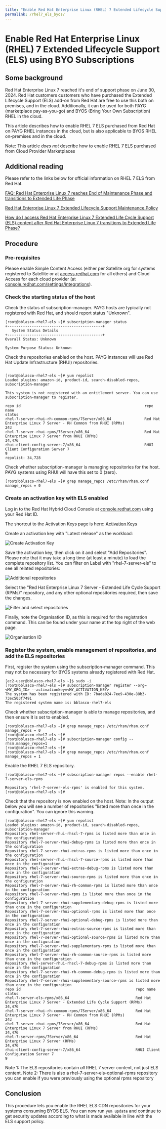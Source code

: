 ```yaml
---
title: "Enable Red Hat Enterprise Linux (RHEL) 7 Extended Lifecycle Support (ELS) using BYO Subscriptions"
permalink: /rhel7_els_byos/
---
```


# Enable Red Hat Enterprise Linux (RHEL) 7 Extended Lifecycle Support (ELS) using BYO Subscriptions

## Some background

Red Hat Enterprise Linux 7 reached it's end of support phase on June 30, 2024. Red Hat customers customers who have purchased the Extended Lifecycle Support (ELS) add-on from Red Hat are free to use this both on premises, and in the cloud. Additionally, it can be used for both PAYG (marketplace pay-as-you-go) and BYOS (Bring Your Own Subscription) RHEL in the cloud.

This article describes how to enable RHEL 7 ELS purchased from Red Hat on PAYG RHEL instances in the cloud, but is also applicable to BYOS RHEL on-premises and in the cloud.

Note: This article *does not* describe how to enable RHEL 7 ELS purchased from Cloud Provider Marketplaces

## Additional reading

Please refer to the links below for official information on RHEL 7 ELS from Red Hat.

[FAQ: Red Hat Enterprise Linux 7 reaches End of Maintenance Phase and transitions to Extended Life Phase](https://access.redhat.com/articles/7005471)

[Red Hat Enterprise Linux 7 Extended Lifecycle Support Maintenance Policy](https://access.redhat.com/support/policy/updates/rhel7-els-support-maintenance-policy)

[How do I access Red Hat Enterprise Linux 7 Extended Life Cycle Support (ELS) content after Red Hat Enterprise Linux 7 transitions to Extended Life Phase?](https://access.redhat.com/articles/7026275)

## Procedure

### Pre-requisites

Please enable Simple Content Access (either per Satellite org for systems registered to Satellite or at [access.redhat.com](access.redhat.com) for all others) and Cloud Access for each cloud provider (at [console.redhat.com/settings/integrations](console.redhat.com/settings/integrations)).

### Check the starting status of the host

Check the status of subscription-manager. PAYG hosts are typically not registered with Red Hat, and should report status "Unknown".

```
[root@bblasco-rhel7-els ~]# subscription-manager status
+-------------------------------------------+
   System Status Details
+-------------------------------------------+
Overall Status: Unknown

System Purpose Status: Unknown

```

Check the repositories enabled on the host. PAYG instances will use Red Hat Update Infrastructure (RHUI) repositories.

```

[root@bblasco-rhel7-els ~]# yum repolist
Loaded plugins: amazon-id, product-id, search-disabled-repos, subscription-manager

This system is not registered with an entitlement server. You can use subscription-manager to register.

repo id                                                        repo name                                                                    status
rhel-7-server-rhui-rh-common-rpms/7Server/x86_64               Red Hat Enterprise Linux 7 Server - RH Common from RHUI (RPMs)                  243
rhel-7-server-rhui-rpms/7Server/x86_64                         Red Hat Enterprise Linux 7 Server from RHUI (RPMs)                           34,476
rhui-client-config-server-7/x86_64                             RHUI Client Configuration Server 7                                                9
repolist: 34,728

```

Check whether subscription-manager is managing repositories for the host. PAYG systems using RHUI will have this set to 0 (zero).
```
[root@bblasco-rhel7-els ~]# grep manage_repos /etc/rhsm/rhsm.conf
manage_repos = 0

```

### Create an activation key with ELS enabled

Log in to the Red Hat Hybrid Cloud Console at [console.redhat.com](console.redhat.com) using your Red Hat ID.

The shortcut to the Activation Keys page is here:
[Activation Keys](https://console.redhat.com/insights/connector/activation-keys)

Create an activation key with "Latest release" as the workload:

![Create Activation Key](rhel7_els_byos_01_create_ak.png)

Save the activation key, then click on it and select "Add Repositories". Please note that it may take a long time (at least a minute) to load the complete repository list. You can filter on Label with "rhel-7-server-els" to see all related repositories:

![Additional repositories](rhel7_els_byos_02_additional_repositories.png)

Select the "Red Hat Enterprise Linux 7 Server - Extended Life Cycle Support (RPMs)" repository, and any other optional repositories required, then save the changes.

![Filter and select repositories](rhel7_els_byos_04_select_repos.png)

Finally, note the Organisation ID, as this is required for the registration command. This can be found under your name at the top right of the web page.

![Organisation ID](rhel7_els_byos_06_org_id.png)

### Register the system, enable management of repositories, and add the ELS repositories

First, register the system using the subscription-manager command. This may not be necessary for BYOS systems already registered with Red Hat.

```
[ec2-user@bblasco-rhel7-els ~]$ sudo -i
[root@bblasco-rhel7-els ~]# subscription-manager register --org=<MY_ORG_ID> --activationkey=<MY_ACTIVATION_KEY>
The system has been registered with ID: 7bada824-7ee9-430e-88b3-73ec503f7491
The registered system name is: bblasco-rhel7-els
```

Check whether subscription-manager is able to manage repositories, and then ensure it is set to enabled.

```
[root@bblasco-rhel7-els ~]# grep manage_repos /etc/rhsm/rhsm.conf
manage_repos = 0
[root@bblasco-rhel7-els ~]# 
[root@bblasco-rhel7-els ~]# subscription-manager config --rhsm.manage_repos=1
[root@bblasco-rhel7-els ~]# 
[root@bblasco-rhel7-els ~]# grep manage_repos /etc/rhsm/rhsm.conf
manage_repos = 1
```

Enable the RHEL 7 ELS repository.

```
[root@bblasco-rhel7-els ~]# subscription-manager repos --enable rhel-7-server-els-rpms

Repository 'rhel-7-server-els-rpms' is enabled for this system.
[root@bblasco-rhel7-els ~]# 
```

Check that the repository is now enabled on the host.
Note: In the output below you will see a number of repositories "listed more than once in the configuration". You can ignore this warning.

```
[root@bblasco-rhel7-els ~]# yum repolist
Loaded plugins: amazon-id, product-id, search-disabled-repos, subscription-manager
Repository rhel-server-rhui-rhscl-7-rpms is listed more than once in the configuration
Repository rhel-7-server-rhui-debug-rpms is listed more than once in the configuration
Repository rhel-7-server-rhui-extras-rpms is listed more than once in the configuration
Repository rhel-server-rhui-rhscl-7-source-rpms is listed more than once in the configuration
Repository rhel-7-server-rhui-extras-debug-rpms is listed more than once in the configuration
Repository rhel-7-server-rhui-source-rpms is listed more than once in the configuration
Repository rhel-7-server-rhui-rh-common-rpms is listed more than once in the configuration
Repository rhel-7-server-rhui-rpms is listed more than once in the configuration
Repository rhel-7-server-rhui-supplementary-debug-rpms is listed more than once in the configuration
Repository rhel-7-server-rhui-optional-rpms is listed more than once in the configuration
Repository rhel-7-server-rhui-optional-debug-rpms is listed more than once in the configuration
Repository rhel-7-server-rhui-extras-source-rpms is listed more than once in the configuration
Repository rhel-7-server-rhui-optional-source-rpms is listed more than once in the configuration
Repository rhel-7-server-rhui-supplementary-rpms is listed more than once in the configuration
Repository rhel-7-server-rhui-rh-common-source-rpms is listed more than once in the configuration
Repository rhel-server-rhui-rhscl-7-debug-rpms is listed more than once in the configuration
Repository rhel-7-server-rhui-rh-common-debug-rpms is listed more than once in the configuration
Repository rhel-7-server-rhui-supplementary-source-rpms is listed more than once in the configuration
repo id                                                    repo name                                                                        status
rhel-7-server-els-rpms/x86_64                              Red Hat Enterprise Linux 7 Server - Extended Life Cycle Support (RPMs)           34,476
rhel-7-server-rhui-rh-common-rpms/7Server/x86_64           Red Hat Enterprise Linux 7 Server - RH Common from RHUI (RPMs)                      243
rhel-7-server-rhui-rpms/7Server/x86_64                     Red Hat Enterprise Linux 7 Server from RHUI (RPMs)                               34,476
rhel-7-server-rpms/7Server/x86_64                          Red Hat Enterprise Linux 7 Server (RPMs)                                         34,476
rhui-client-config-server-7/x86_64                         RHUI Client Configuration Server 7                                                    9
```

Note 1: The ELS repositories contain *all* RHEL 7 server content, not just ELS content.
Note 2: There is also a rhel-7-server-els-optional-rpms repository you can enable if you were previously using the optional rpms repository

## Conclusion

This procedure lets you enable the RHEL ELS CDN repositories for your systems consuming BYOS ELS. You can now run `yum update` and continue to get security updates according to what is made available in line with the ELS support policy.
